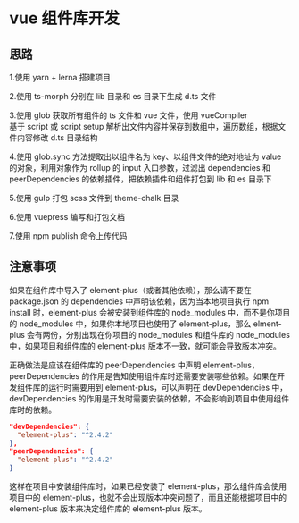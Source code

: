 # vue 组件库开发

## 思路

1.使用 yarn + lerna 搭建项目

2.使用 ts-morph 分别在 lib 目录和 es 目录下生成 d.ts 文件

3.使用 glob 获取所有组件的 ts 文件和 vue 文件，使用 vueCompiler  
基于 script 或 script setup 解析出文件内容并保存到数组中，遍历数组，根据文件内容修改 d.ts 目录结构

4.使用 glob.sync 方法提取出以组件名为 key、以组件文件的绝对地址为 value 的对象，利用对象作为 rollup 的 input 入口参数，过滤出 dependencies 和 peerDependencies 的依赖插件，把依赖插件和组件打包到 lib 和 es 目录下

5.使用 gulp 打包 scss 文件到 theme-chalk 目录

6.使用 vuepress 编写和打包文档

7.使用 npm publish 命令上传代码

## 注意事项

如果在组件库中导入了 element-plus（或者其他依赖），那么请不要在 package.json 的 dependencies 中声明该依赖，因为当本地项目执行 npm install 时，element-plus 会被安装到组件库的 node_modules 中，而不是你项目的 node_modules 中，如果你本地项目也使用了 element-plus，那么 elment-plus 会有两份，分别出现在你项目的 node_modules 和组件库的 node_modules 中，如果项目和组件库的 element-plus 版本不一致，就可能会导致版本冲突。

正确做法是应该在组件库的 peerDependencies 中声明 element-plus，peerDependencies 的作用是告知使用组件库时还需要安装哪些依赖。如果在开发组件库的运行时需要用到 element-plus，可以声明在 devDependencies 中，devDependencies 的作用是开发时需要安装的依赖，不会影响到项目中使用组件库时的依赖。

```json
"devDependencies": {
  "element-plus": "^2.4.2"
},
"peerDependencies": {
  "element-plus": "^2.4.2"
}
```

这样在项目中安装组件库时，如果已经安装了 element-plus，那么组件库会使用项目中的 element-plus，也就不会出现版本冲突问题了，而且还能根据项目中的 element-plus 版本来决定组件库的 element-plus 版本。
